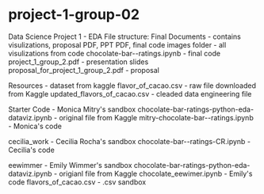 # project-1-group-02
Data Science Project 1 - EDA
File structure:
  Final Documents - contains visulizations, proposal PDF, PPT PDF, final code
    images folder - all visulizations from code
    chocolate-bar--ratings.ipynb - final code
    project_1_group_2.pdf - presentation slides
    proposal_for_project_1_group_2.pdf - proposal 

  Resources - dataset from kaggle
    flavor_of_cacao.csv - raw file downloaded from Kaggle
    updated_flavors_of_cacao.csv - cleaded data engineering file

  Starter Code - Monica Mitry's sandbox
    chocolate-bar-ratings-python-eda-dataviz.ipynb - original file from Kaggle
    mitry-chocolate-bar--ratings.ipynb - Monica's code

  cecilia_work - Cecilia Rocha's sandbox
    chocolate-bar--ratings-CR.ipynb - Cecilia's code

  eewimmer - Emily Wimmer's sandbox
    chocolate-bar-ratings-python-eda-dataviz.ipynb - origianl file from Kaggle
    chocolate_eewimer.ipynb - Emily's code
    flavors_of_cacao.csv - .csv sandbox
